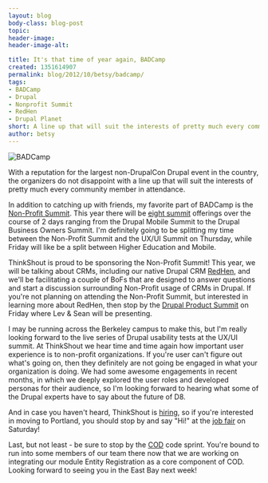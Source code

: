 ```yaml
---
layout: blog
body-class: blog-post
topic:
header-image:
header-image-alt:

title: It's that time of year again, BADCamp
created: 1351614907
permalink: blog/2012/10/betsy/badcamp/
tags:
- BADCamp
- Drupal
- Nonprofit Summit
- RedHen
- Drupal Planet
short: A line up that will suit the interests of pretty much every community member in attendance.
author: betsy
---
```

![BADCamp](http://2012.badcamp.net/sites/all/themes/baddercamp/logo.png)

With a reputation for the largest non-DrupalCon Drupal event in the country, the organizers do not disappoint with a line up that will suit the interests of pretty much every community member in attendance.  

In addition to catching up with friends, my favorite part of BADCamp is the [Non-Profit Summit](http://2012.badcamp.net/program/non-profit-summit).  This year there will be [eight summit](http://2012.badcamp.net/program/summits) offerings over the course of 2 days ranging from the Drupal Mobile Summit to the Drupal Business Owners Summit.  I'm definitely going to be splitting my time between the Non-Profit Summit and the UX/UI Summit on Thursday, while Friday will like be a split between Higher Education and Mobile.  

ThinkShout is proud to be sponsoring the Non-Profit Summit!  This year, we will be talking about CRMs, including our native Drupal CRM [RedHen](http://redhencrm.com/), and we'll be facilitating a couple of BoFs that are designed to answer questions and start a discussion surrounding Non-Profit usage of CRMs in Drupal.  If you're not planning on attending the Non-Profit Summit, but interested in learning more about RedHen, then stop by the [Drupal Product Summit](http://2012.badcamp.net/program/product-summit) on Friday where Lev & Sean will be presenting. 

I may be running across the Berkeley campus to make this, but I'm really looking forward to the live series of Drupal usability tests at the UX/UI summit.  At ThinkShout we hear time and time again how important user experience is to non-profit organizations.  If you're user can't figure out what's going on, then they definitely are not going be engaged in what your organization is doing.  We had some awesome engagements in recent months, in which we deeply explored the user roles and developed personas for their audience, so I'm looking forward to hearing what some of the Drupal experts have to say about the future of D8.  

And in case you haven't heard, ThinkShout is [hiring](/blog/2012/09/betsy/thinkshout-hiring-senior-engineer), so if you're interested in moving to Portland, you should stop by and say "Hi!" at the [job fair](http://2012.badcamp.net/program/drupal-job-fair) on Saturday!

Last, but not least - be sure to stop by the [COD](http://drupal.org/project/cod) code sprint. You're bound to run into some members of our team there now that we are working on integrating our module Entity Registration  as a core component of COD.  Looking forward to seeing you in the East Bay next week!
